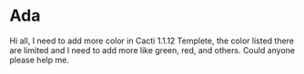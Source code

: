 # Ada
Hi all, I need to add more color in Cacti 1.1.12 Templete, the color listed there are limited and I need to add more like green, red, and others. Could anyone please help me.
